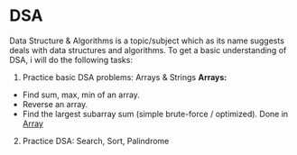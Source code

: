 # DSA
Data Structure & Algorithms is a topic/subject which as its name suggests deals with data structures and algorithms.
To get a basic understanding of DSA, i will do the following tasks:
1. Practice basic DSA problems: Arrays & Strings
**Arrays:**

- Find sum, max, min of an array.
- Reverse an array.
- Find the largest subarray sum (simple brute-force / optimized).
Done in [Array](Array.java)

2. Practice DSA: Search, Sort, Palindrome




